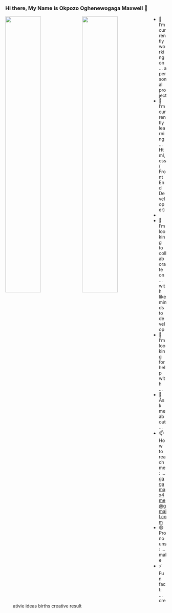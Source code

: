 ### Hi there, My Name is Okpozo Oghenewogaga Maxwell  👋
 
<img align="left" width="47%" src="https://github-readme-stats.vercel.app/api?username=gaga-max&show_icons=true&theme=radical"/>


<img align="left" width="47%" src="https://github-readme-stats.vercel.app/api/top-langs/?username=gaga-max&layout=compact"/>




- 🔭 I’m currently working on ... a personal project
- 🌱 I’m currently learning ... Html, css( Front End Developer)
- 
- 👯 I’m looking to collaborate on ... with like minds to develop
- 🤔 I’m looking for help with ...
- 💬 Ask me about ... 
- 📫 How to reach me: ... gagamax4me@gmail.com
- 😄 Pronouns: ... male
- ⚡ Fun fact: ... creativie ideas births creative result
